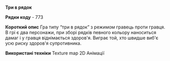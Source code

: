 **Три в рядок**

**Рядки коду** - 773

**Короткий опис**
Гра типу “три в рядок” з режимом гравець проти гравця. В грі є два персонажи, при зборі рядків певного кольору наноситься дамаг і у гравця віднімається здоров'я. Виграє той, хто швидше виб'є усю риску здоров'я супротивника.

**Використані техніки**
Texture map
2D Анімації

